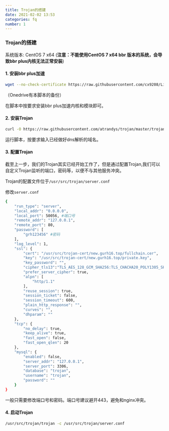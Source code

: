 ```yaml
---
title: Trojan的搭建
date: 2021-02-02 13:53
categories: fq
number: 1
---
```


### Trojan的搭建

系统版本: CentOS 7 x64 (**注意：不能使用CentOS 7 x64 bbr 版本的系统，会导致bbr plus内核无法正常安装**)

#### 1. 安装bbr plus加速

```sh
wget --no-check-certificate https://raw.githubusercontent.com/cx9208/Linux-NetSpeed/master/tcp.sh && chmod +x tcp.sh && ./tcp.sh
```

（Onedrive有本脚本的备份）

在脚本中按要求安装bbr plus加速内核和模块即可。

#### 2. 安装Trojan

```sh
curl -O https://raw.githubusercontent.com/atrandys/trojan/master/trojan_mult.sh && chmod +x trojan_mult.sh && ./trojan_mult.sh
```

运行脚本，按要求输入已经做好dns解析的域名。

#### 3. 配置Trojan

截至上一步，我们的Trojan其实已经开始工作了，但是通过配置Trojan,我们可以自定义Trojan监听的端口，密码等，以便不与其他服务冲突。

Trojan的配置文件位于`/usr/src/trojan/server.conf`

修改`server.conf`

```sh
{
    "run_type": "server",
    "local_addr": "0.0.0.0",
    "local_port": 50056, #端口号
    "remote_addr": "127.0.0.1",
    "remote_port": 80,
    "password": [
        "grh123456" #密码
    ],
    "log_level": 1,
    "ssl": {
        "cert": "/usr/src/trojan-cert/new.gurh16.top/fullchain.cer",
        "key": "/usr/src/trojan-cert/new.gurh16.top/private.key",
        "key_password": "",
        "cipher_tls13":"TLS_AES_128_GCM_SHA256:TLS_CHACHA20_POLY1305_SHA256:TLS_AES_256_GCM_SHA384",
        "prefer_server_cipher": true,
        "alpn": [
            "http/1.1"
        ],
        "reuse_session": true,
        "session_ticket": false,
        "session_timeout": 600,
        "plain_http_response": "",
        "curves": "",
        "dhparam": ""
    },
    "tcp": {
        "no_delay": true,
        "keep_alive": true,
        "fast_open": false,
        "fast_open_qlen": 20
    },
    "mysql": {
        "enabled": false,
        "server_addr": "127.0.0.1",
        "server_port": 3306,
        "database": "trojan",
        "username": "trojan",
        "password": ""
    }
}

```

一般只需要修改端口号和密码。端口号建议避开443，避免和nginx冲突。

#### 4. 启动Trojan

```sh
/usr/src/trojan/trojan -c /usr/src/trojan/server.conf
```

